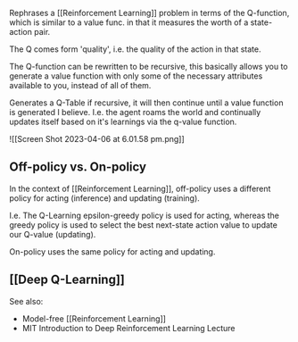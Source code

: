 Rephrases a [[Reinforcement Learning]] problem in terms of the Q-function, which is similar to a value func. in that it measures the worth of a state-action pair.

The Q comes form 'quality', i.e. the quality of the action in that state.

The Q-function can be rewritten to be recursive, this basically allows you to generate a value function with only some of the necessary attributes available to you, instead of all of them.

Generates a Q-Table if recursive, it will then continue until a value function is generated I believe. I.e. the agent roams the world and continually updates itself based on it's learnings via the q-value function.

![[Screen Shot 2023-04-06 at 6.01.58 pm.png]]

## Off-policy vs. On-policy

In the context of [[Reinforcement Learning]], off-policy uses a different policy for acting (inference) and updating (training).

I.e. The Q-Learning epsilon-greedy policy is used for acting, whereas the greedy policy is used to select the best next-state action value to update our Q-value (updating).

On-policy uses the same policy for acting and updating.

## [[Deep Q-Learning]]

See also:
- Model-free [[Reinforcement Learning]]
- MIT Introduction to Deep Reinforcement Learning Lecture
